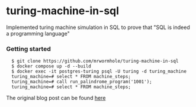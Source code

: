 # turing-machine-in-sql

Implemented turing machine simulation in SQL to prove that "SQL is indeed a programming language"

### Getting started

```shell
  $ git clone https://github.com/mrwormhole/turing-machine-in-sql
  $ docker compose up -d --build
  $ docker exec -it postgres-turing psql -U turing -d turing_machine
  turing_machine=# select * FROM machine_steps;
  turing_machine=# call run_palindrome_program('1001');
  turing_machine=# select * FROM machine_steps;
```

The original blog post can be found [here](https://wormholerelays.com/posts/sql-turing-completeness)
